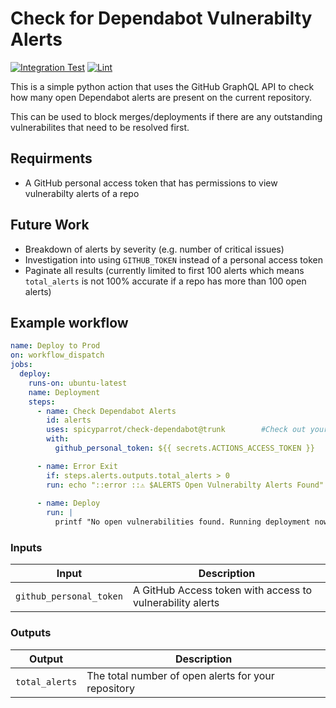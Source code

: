 # Check for Dependabot Vulnerabilty Alerts

[![Integration Test](https://github.com/spicyparrot/check-dependabot/actions/workflows/integration.yml/badge.svg?branch=trunk)](https://github.com/spicyparrot/check-dependabot/actions/workflows/integration.yml)
[![Lint](https://github.com/spicyparrot/check-dependabot/actions/workflows/python.yml/badge.svg)](https://github.com/spicyparrot/check-dependabot/actions/workflows/python.yml)

This is a simple python action that uses the GitHub GraphQL API to check how many open Dependabot alerts are present on the current repository.

This can be used to block merges/deployments if there are any outstanding vulnerabilites that need to be resolved first.

## Requirments

- A GitHub personal access token that has permissions to view vulnerabilty alerts of a repo

## Future Work

- Breakdown of alerts by severity (e.g. number of critical issues)
- Investigation into using `GITHUB_TOKEN` instead of a personal access token
- Paginate all results (currently limited to first 100 alerts which means `total_alerts` is not 100% accurate if a repo has more than 100 open alerts)

## Example workflow

```yaml
name: Deploy to Prod
on: workflow_dispatch
jobs:
  deploy:
    runs-on: ubuntu-latest
    name: Deployment
    steps:
      - name: Check Dependabot Alerts
        id: alerts
        uses: spicyparrot/check-dependabot@trunk        #Check out yourself to test
        with:
          github_personal_token: ${{ secrets.ACTIONS_ACCESS_TOKEN }}  

      - name: Error Exit
        if: steps.alerts.outputs.total_alerts > 0
        run: echo "::error ::⚠ $ALERTS Open Vulnerabilty Alerts Found" && exit 1
      
      - name: Deploy
        run: |
          printf "No open vulnerabilities found. Running deployment now..."
```

### Inputs

| Input                                             | Description                                        |
|------------------------------------------------------|-----------------------------------------------|
| `github_personal_token`  | A GitHub Access token with access to vulnerability alerts    |

### Outputs

| Output                                             | Description                                        |
|------------------------------------------------------|-----------------------------------------------|
| `total_alerts`  | The total number of open alerts for your repository    |